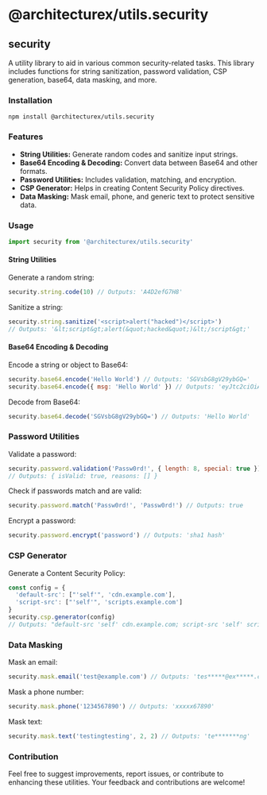 # @architecturex/utils.security

## security

A utility library to aid in various common security-related tasks. This library includes functions for string sanitization, password validation, CSP generation, base64, data masking, and more.

### Installation

`npm install @architecturex/utils.security`

### Features

- **String Utilities:** Generate random codes and sanitize input strings.
- **Base64 Encoding & Decoding:** Convert data between Base64 and other formats.
- **Password Utilities:** Includes validation, matching, and encryption.
- **CSP Generator:** Helps in creating Content Security Policy directives.
- **Data Masking:** Mask email, phone, and generic text to protect sensitive data.

### Usage

```javascript
import security from '@architecturex/utils.security'
```

#### String Utilities

Generate a random string:

```javascript
security.string.code(10) // Outputs: 'A4D2efG7H8'
```

Sanitize a string:

```javascript
security.string.sanitize('<script>alert("hacked")</script>')
// Outputs: '&lt;script&gt;alert(&quot;hacked&quot;)&lt;/script&gt;'
```

#### Base64 Encoding & Decoding

Encode a string or object to Base64:

```javascript
security.base64.encode('Hello World') // Outputs: 'SGVsbG8gV29ybGQ='
security.base64.encode({ msg: 'Hello World' }) // Outputs: 'eyJtc2ciOiAiSGVsbG8gV29ybGQifQ=='
```

Decode from Base64:

```javascript
security.base64.decode('SGVsbG8gV29ybGQ=') // Outputs: 'Hello World'
```

### Password Utilities

Validate a password:

```javascript
security.password.validation('Passw0rd!', { length: 8, special: true })
// Outputs: { isValid: true, reasons: [] }
```

Check if passwords match and are valid:

```javascript
security.password.match('Passw0rd!', 'Passw0rd!') // Outputs: true
```

Encrypt a password:

```javascript
security.password.encrypt('password') // Outputs: 'sha1 hash'
```

### CSP Generator

Generate a Content Security Policy:

```javascript
const config = {
  'default-src': ["'self'", 'cdn.example.com'],
  'script-src': ["'self'", 'scripts.example.com']
}
security.csp.generator(config)
// Outputs: "default-src 'self' cdn.example.com; script-src 'self' scripts.example.com"
```

### Data Masking

Mask an email:

```javascript
security.mask.email('test@example.com') // Outputs: 'tes*****@ex*****.com'
```

Mask a phone number:

```javascript
security.mask.phone('1234567890') // Outputs: 'xxxxx67890'
```

Mask text:

```javascript
security.mask.text('testingtesting', 2, 2) // Outputs: 'te*******ng'
```

### Contribution

Feel free to suggest improvements, report issues, or contribute to enhancing these utilities. Your feedback and contributions are welcome!
